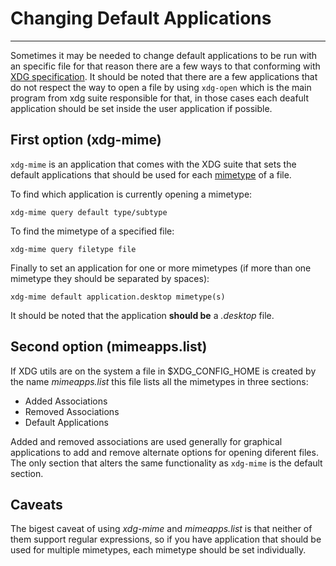 # Changing Default Applications
-------------------------------
Sometimes it may be needed to change default applications to be run with an
specific file for that reason there are a few ways to that conforming with
[XDG specification](https://specifications.freedesktop.org/basedir-spec/basedir-spec-latest.html).
It should be noted that there are a few applications that do not respect the
way to open a file by using `xdg-open` which is the main program from xdg suite
responsible for that, in those cases each deafult application
should be set inside the user application if possible.

## First option (xdg-mime)
`xdg-mime` is an application that comes with the XDG suite that sets the
default applications that should be used for each 
[mimetype](https://datatracker.ietf.org/doc/html/rfc6838) of a file.

To find which application is currently opening a mimetype:
```
xdg-mime query default type/subtype
```

To find the mimetype of a specified file:
```
xdg-mime query filetype file
```

Finally to set an application for one or more mimetypes (if more than one
mimetype they should be separated by spaces):
```
xdg-mime default application.desktop mimetype(s)
```

It should be noted that the application **should be** a *.desktop* file.

## Second option (mimeapps.list)

If XDG utils are on the system a file in $XDG\_CONFIG\_HOME is created by the
name *mimeapps.list* this file lists all the mimetypes in three sections:

- Added Associations
- Removed Associations
- Default Applications

Added and removed associations are used generally for graphical
applications to add and remove alternate options for opening diferent
files. The only section that alters the same functionality as `xdg-mime` is
the default section.

## Caveats
The bigest caveat of using *xdg-mime* and *mimeapps.list* is that neither of
them support regular expressions, so if you have application that should be
used for multiple mimetypes, each mimetype should be set individually.
